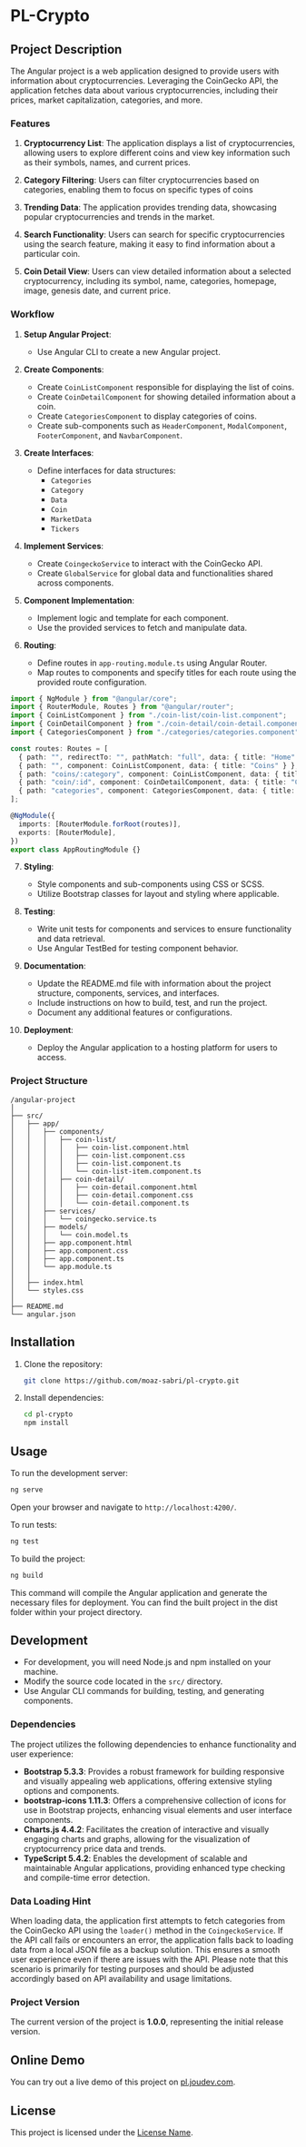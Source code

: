 # PL-Crypto

## Project Description

The Angular project is a web application designed to provide users with information about cryptocurrencies. Leveraging the CoinGecko API, the application fetches data about various cryptocurrencies, including their prices, market capitalization, categories, and more.

### Features

1. **Cryptocurrency List**: The application displays a list of cryptocurrencies, allowing users to explore different coins and view key information such as their symbols, names, and current prices.

2. **Category Filtering**: Users can filter cryptocurrencies based on categories, enabling them to focus on specific types of coins

3. **Trending Data**: The application provides trending data, showcasing popular cryptocurrencies and trends in the market.

4. **Search Functionality**: Users can search for specific cryptocurrencies using the search feature, making it easy to find information about a particular coin.

5. **Coin Detail View**: Users can view detailed information about a selected cryptocurrency, including its symbol, name, categories, homepage, image, genesis date, and current price.

### Workflow

1. **Setup Angular Project**:

   - Use Angular CLI to create a new Angular project.

2. **Create Components**:

   - Create `CoinListComponent` responsible for displaying the list of coins.
   - Create `CoinDetailComponent` for showing detailed information about a coin.
   - Create `CategoriesComponent` to display categories of coins.
   - Create sub-components such as `HeaderComponent`, `ModalComponent`, `FooterComponent`, and `NavbarComponent`.

3. **Create Interfaces**:

   - Define interfaces for data structures:
     - `Categories`
     - `Category`
     - `Data`
     - `Coin`
     - `MarketData`
     - `Tickers`

4. **Implement Services**:

   - Create `CoingeckoService` to interact with the CoinGecko API.
   - Create `GlobalService` for global data and functionalities shared across components.

5. **Component Implementation**:

   - Implement logic and template for each component.
   - Use the provided services to fetch and manipulate data.

6. **Routing**:
   - Define routes in `app-routing.module.ts` using Angular Router.
   - Map routes to components and specify titles for each route using the provided route configuration.

```typescript
import { NgModule } from "@angular/core";
import { RouterModule, Routes } from "@angular/router";
import { CoinListComponent } from "./coin-list/coin-list.component";
import { CoinDetailComponent } from "./coin-detail/coin-detail.component";
import { CategoriesComponent } from "./categories/categories.component";

const routes: Routes = [
  { path: "", redirectTo: "", pathMatch: "full", data: { title: "Home" } },
  { path: "", component: CoinListComponent, data: { title: "Coins" } },
  { path: "coins/:category", component: CoinListComponent, data: { title: "Coins by Category" } },
  { path: "coin/:id", component: CoinDetailComponent, data: { title: "Coin Detail" } },
  { path: "categories", component: CategoriesComponent, data: { title: "Categories" } },
];

@NgModule({
  imports: [RouterModule.forRoot(routes)],
  exports: [RouterModule],
})
export class AppRoutingModule {}
```

7. **Styling**:

   - Style components and sub-components using CSS or SCSS.
   - Utilize Bootstrap classes for layout and styling where applicable.

8. **Testing**:

   - Write unit tests for components and services to ensure functionality and data retrieval.
   - Use Angular TestBed for testing component behavior.

9. **Documentation**:

   - Update the README.md file with information about the project structure, components, services, and interfaces.
   - Include instructions on how to build, test, and run the project.
   - Document any additional features or configurations.

10. **Deployment**:
    - Deploy the Angular application to a hosting platform for users to access.

### Project Structure

```
/angular-project
│
├── src/
│   ├── app/
│   │   ├── components/
│   │   │   ├── coin-list/
│   │   │   │   ├── coin-list.component.html
│   │   │   │   ├── coin-list.component.css
│   │   │   │   ├── coin-list.component.ts
│   │   │   │   └── coin-list-item.component.ts
│   │   │   ├── coin-detail/
│   │   │   │   ├── coin-detail.component.html
│   │   │   │   ├── coin-detail.component.css
│   │   │   │   └── coin-detail.component.ts
│   │   ├── services/
│   │   │   └── coingecko.service.ts
│   │   ├── models/
│   │   │   └── coin.model.ts
│   │   ├── app.component.html
│   │   ├── app.component.css
│   │   ├── app.component.ts
│   │   └── app.module.ts
│   │
│   ├── index.html
│   └── styles.css
│
├── README.md
└── angular.json
```

## Installation

1. Clone the repository:

   ```bash
   git clone https://github.com/moaz-sabri/pl-crypto.git
   ```

2. Install dependencies:

   ```bash
   cd pl-crypto
   npm install
   ```

## Usage

To run the development server:

```bash
ng serve
```

Open your browser and navigate to `http://localhost:4200/`.

To run tests:

```bash
ng test
```

To build the project:

```bash
ng build
```

This command will compile the Angular application and generate the necessary files for deployment. You can find the built project in the dist folder within your project directory.

## Development

- For development, you will need Node.js and npm installed on your machine.
- Modify the source code located in the `src/` directory.
- Use Angular CLI commands for building, testing, and generating components.

### Dependencies

The project utilizes the following dependencies to enhance functionality and user experience:

- **Bootstrap 5.3.3**: Provides a robust framework for building responsive and visually appealing web applications, offering extensive styling options and components.
- **bootstrap-icons 1.11.3**: Offers a comprehensive collection of icons for use in Bootstrap projects, enhancing visual elements and user interface components.
- **Charts.js 4.4.2**: Facilitates the creation of interactive and visually engaging charts and graphs, allowing for the visualization of cryptocurrency price data and trends.
- **TypeScript 5.4.2**: Enables the development of scalable and maintainable Angular applications, providing enhanced type checking and compile-time error detection.

### Data Loading Hint

When loading data, the application first attempts to fetch categories from the CoinGecko API using the `loader()` method in the `CoingeckoService`. If the API call fails or encounters an error, the application falls back to loading data from a local JSON file as a backup solution. This ensures a smooth user experience even if there are issues with the API. Please note that this scenario is primarily for testing purposes and should be adjusted accordingly based on API availability and usage limitations.

### Project Version

The current version of the project is **1.0.0**, representing the initial release version.

## Online Demo

You can try out a live demo of this project on [pl.joudev.com](https://pl.joudev.com/).

## License

This project is licensed under the [License Name](LICENSE).
